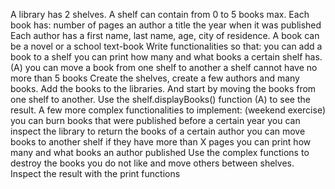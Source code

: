 A library has 2 shelves. A shelf can contain from 0 to 5 books max.
Each book has:
number of pages
an author
a title
the year when it was published
Each author has a first name, last name, age, city of residence.
A book can be a novel or a school text-book
Write functionalities so that:
you can add a book to a shelf
you can print how many and what books a certain shelf has. (A)
you can move a book from one shelf to another
a shelf cannot have no more than 5 books
Create the shelves, create a few authors and many books.
Add the books to the libraries. And start by moving the books from one shelf to another. Use the shelf.displayBooks() function (A) to see the result.
A few more complex functionalities to implement: (weekend exercise)
you can burn books that were published before a certain year
you can inspect the library to return the books of a certain author
you can move books to another shelf if they have more than X pages
you can print how many and what books an author published
Use the complex functions to destroy the books you do not like and move others between shelves. Inspect the result with the print functions